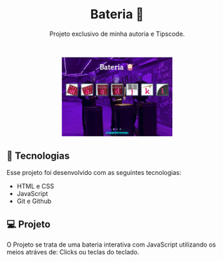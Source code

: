 <h1 align="center"> Bateria 🥁 </h1>

<p align="center">
Projeto exclusivo de minha autoria e Tipscode.
</p>

<br>

<p align="center">
  <img alt="Página inicial" src="./images/readme.png" width="50%">
</p>

## 🚀 Tecnologias

Esse projeto foi desenvolvido com as seguintes tecnologias:

- HTML e CSS
- JavaScript
- Git e Github

## 💻 Projeto

O Projeto se trata de uma bateria interativa com JavaScript utilizando os meios atráves de: Clicks ou teclas do teclado.